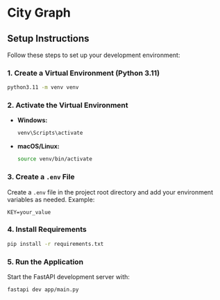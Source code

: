 # City Graph

## Setup Instructions

Follow these steps to set up your development environment:

### 1. Create a Virtual Environment (Python 3.11)

```sh
python3.11 -m venv venv
```

### 2. Activate the Virtual Environment

- **Windows:**
    ```sh
    venv\Scripts\activate
    ```
- **macOS/Linux:**
    ```sh
    source venv/bin/activate
    ```

### 3. Create a `.env` File

Create a `.env` file in the project root directory and add your environment variables as needed. Example:

```
KEY=your_value
```

### 4. Install Requirements

```sh
pip install -r requirements.txt
```

### 5. Run the Application

Start the FastAPI development server with:

```sh
fastapi dev app/main.py
```